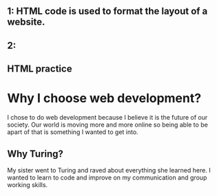 ## 1: HTML code is used to format the layout of a website.
## 2:


## HTML practice
<html>
  <head>
    <title>Why Choose Web Development</title>
  </head>
  <body>
    <h1>Why I choose web development?</h1>
    <p>I chose to do web development because I believe it is the future of our society. Our world is moving more and more online so being able to be apart of that is something I wanted to get into.</p>
    <h2>Why Turing?</h2>
     <p2>My sister went to Turing and raved about everything she learned here. I wanted to learn to code and improve on my communication and group working skills.</p2>
    </body>
  </html>
